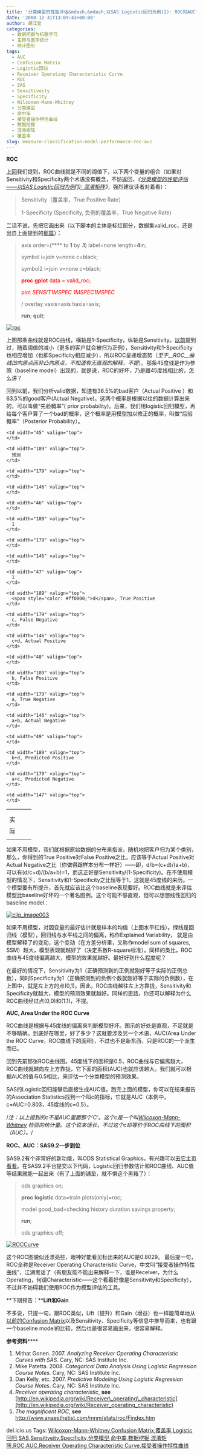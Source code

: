 ```yaml
---
title: '分类模型的性能评估&mdash;&mdash;以SAS Logistic回归为例(2): ROC和AUC'
date: '2008-12-31T13:09:43+00:00'
author: 胡江堂
categories:
  - 数据挖掘与机器学习
  - 生物与医学统计
  - 统计图形
tags:
  - AUC
  - Confusion Matrix
  - Logistic回归
  - Receiver Operating Characteristic Curve
  - ROC
  - SAS
  - Sensitiveity
  - Specificity
  - Wilcoxon-Mann-Whitney
  - 分类模型
  - 命中率
  - 接受者操作特性曲线
  - 数据挖掘
  - 混淆矩阵
  - 覆盖率
slug: measure-classification-model-performance-roc-auc
---
```


**ROC**

[上回](https://cos.name/2008/12/measure-classification-model-performance-confusion-matrix/)我们提到，ROC曲线就是不同的阈值下，以下两个变量的组合（如果对Sensitivity和Specificity两个术语没有概念，不妨返回，_《_[_分类模型的性能评估——以SAS Logistic回归为例(1): 混淆矩阵_](https://cos.name/2008/12/measure-classification-model-performance-confusion-matrix/)_》_，强烈建议读者对着看）：

> Sensitivity（覆盖率，True Positive Rate）
> 
> 1-Specificity (Specificity, 负例的覆盖率，True Negative Rate)

<!--more-->

二话不说，先把它画出来（以下脚本的主体是标红部分，数据集valid_roc，还是出自上面提到的<a href="https://cos.name/2008/12/measure-classification-model-performance-confusion-matrix/" target="_blank">那篇</a>）：

> axis order=(**** to **1** by **.1**) label=none length=**4**in;
> 
> symbol i=join v=none c=black;
> 
> symbol2 i=join v=none c=black;
> 
> <span style="color: #ff0000;"><strong>proc</strong> <strong>gplot</strong> data = valid_roc;</span>
> 
>  <span style="color: #ff0000;">plot _SENSIT_*_1MSPEC_ _1MSPEC_*_1MSPEC_</span>
> 
> / overlay vaxis=axis haxis=axis;
> 
> **run**; **quit**;

[![roc](https://cos.name/wp-content/uploads/2008/12/roc-thumb.png)](https://cos.name/wp-content/uploads/2008/12/roc.png)

上图那条曲线就是ROC曲线，横轴是1-Specificity，纵轴是Sensitivity。[以前](https://cos.name/2008/12/measure-classification-model-performance-confusion-matrix/)提到过，随着阈值的减小（更多的客户就会被归为正例），Sensitivity和1-Specificity也相应增加（也即Specificity相应减少），所以ROC呈递增态势（_至于__ROC__曲线凹向原点而非凸向原点，不知道有无直观的解释，不提_）。那条45度线是作为参照（baseline model）出现的，就是说，ROC的好坏，乃是跟45度线相比的，怎么讲？

回到以前，我们分析valid数据，知道有36.5%的bad客户（Actual Positive ）和63.5%的good客户(Actual Negative)。这两个概率是根据以往的数据计算出来的，可以叫做“先验概率”( prior probability)。后来，我们用logistic回归模型，再给每个客户算了一个bad的概率，这个概率是用模型加以修正的概率，叫做“后验概率”（Posterior Probability）。

<table border="0" cellspacing="0" cellpadding="2" width="609">
  <tr>
    <td width="48" valign="top">
    </td>
    
    <td width="45" valign="top">
    </td>
    
    <td width="189" valign="top">
      预测
    </td>
    
    <td width="179" valign="top">
    </td>
    
    <td width="146" valign="top">
    </td>
  </tr>
  
  <tr>
    <td width="50" valign="top">
    </td>
    
    <td width="46" valign="top">
    </td>
    
    <td width="189" valign="top">
      1
    </td>
    
    <td width="179" valign="top">
    </td>
    
    <td width="146" valign="top">
    </td>
  </tr>
  
  <tr>
    <td width="50" valign="top">
      实
    </td>
    
    <td width="47" valign="top">
      1
    </td>
    
    <td width="189" valign="top">
      <span style="color: #ff0000;">d</span>, True Positive
    </td>
    
    <td width="179" valign="top">
      c, False Negative
    </td>
    
    <td width="146" valign="top">
      c+d, Actual Positive
    </td>
  </tr>
  
  <tr>
    <td width="50" valign="top">
      际
    </td>
    
    <td width="48" valign="top">
    </td>
    
    <td width="189" valign="top">
      b, False Positive
    </td>
    
    <td width="179" valign="top">
      a, True Negative
    </td>
    
    <td width="146" valign="top">
      a+b, Actual Negative
    </td>
  </tr>
  
  <tr>
    <td width="50" valign="top">
    </td>
    
    <td width="49" valign="top">
    </td>
    
    <td width="189" valign="top">
      b+d, Predicted Positive
    </td>
    
    <td width="179" valign="top">
      a+c, Predicted Negative
    </td>
    
    <td width="147" valign="top">
    </td>
  </tr>
</table>

如果不用模型，我们就根据原始数据的分布来指派，随机地把客户归为某个类别，那么，你得到的True Positive对False Positive之比，应该等于Actual Positive对Actual Negative之比（你做得跟样本分布一样好）——即，d/b=(c+d)/(a+b)，可以有(d/c+d)/(b/a+b)=1，而这正好是Sensitivity/(1-Specificity)。在不使用模型的情况下，Sensitivity和1-Specificity之比恒等于1，这就是45度线的来历。一个模型要有所提升，首先就应该比这个baseline表现要好。ROC曲线就是来评估模型比baseline好坏的一个著名图例。这个可能不够直观，但可以想想线性回归的baseline model：

[![clip_image003](https://cos.name/wp-content/uploads/2008/12/clip-image003-thumb.jpg)](https://cos.name/wp-content/uploads/2008/12/clip-image003.jpg)

如果不用模型，对因变量的最好估计就是样本的均值（上图水平红线）。绿线是回归线（模型），回归线与水平线之间的偏离，称作Explained Variability， 就是由模型解释了的变动，这个变动（在方差分析里，又称作model sum of squares, SSM）越大，模型表现就越好了（决定系数R-square标准）。同样的类比，ROC曲线与45度线偏离越大，模型的效果就越好。最好好到什么程度呢？

在最好的情况下，Sensitivity为1（正确预测到的正例就刚好等于实际的正例总数），同时Specificity为1（正确预测到的负例个数就刚好等于实际的负例数），在上图中，就是左上方的点(0,1)。因此，ROC曲线越往左上方靠拢，Sensitivity和Specificity就越大，模型的预测效果就越好。同样的思路，你还可以解释为什么ROC曲线经过点(0,0)和(1.1)，不提。

**AUC, Area Under the ROC Curve**

ROC曲线是根据与45度线的偏离来判断模型好坏。图示的好处是直观，不足就是不够精确。到底好在哪里，好了多少？这就要涉及另一个术语，AUC(Area Under the ROC Curve，ROC曲线下的面积)，不过也不是新东西，只是ROC的一个派生而已。

回到先前那张ROC曲线图。45度线下的面积是0.5，ROC曲线与它偏离越大，ROC曲线就越向左上方靠拢，它下面的面积(AUC)也就应该越大。我们就可以根据AUC的值与0.5相比，来评估一个分类模型的预测效果。

SAS的Logistic回归能够后直接生成AUC值。跑完上面的模型，你可以在结果报告的Association Statistics找到一个叫c的指标，它就是AUC（本例中，c=AUC=0.803，45度线的c=0.5）。

/*注：以上提到的c不是AUC里面那个&#8217;C&#8217;。这个c是一个叫[Wilcoxon-Mann-Whitney](http://en.wikipedia.org/wiki/Mann-Whitney_U) 检验的统计量。这个说来话长，不过这个c却等价于ROC曲线下的面积（AUC）。*/

**ROC、AUC：SAS9.2****一步到位******

SAS9.2有个非常好的新功能，叫ODS Statistical Graphics，有兴趣可以[去它主页看看](http://support.sas.com/rnd/base/topics/statgraph/)。在SAS9.2平台提交以下代码，Logistic回归参数估计和ROC曲线、AUC值等结果就能一起出来（有了上面的铺垫，就不惧这个黑箱了）：

> ods graphics on;
> 
> **proc** **logistic** data=train plots(only)=roc;
> 
> model good_bad=checking history duration savings property;
> 
> **run**;
> 
> ods graphics off;

[![ROCCurve](https://cos.name/wp-content/uploads/2008/12/roccurve-thumb.png)](https://cos.name/wp-content/uploads/2008/12/roccurve.png)

这个ROC图貌似还漂亮些，眼神好能看见标出来的AUC是0.8029。 最后提一句，ROC全称是Receiver Operating Characteristic Curve，中文叫“接受者操作特性曲线”，江湖黑话了（有朋友能不能出来解释一下，谁是Receiver，为什么Operating，何谓Characteristic——这个看着好像是Sensitivity和Specificity），不过并不妨碍我们使用ROC作为模型评估的工具。

<a name="_Toc218314980"><strong> </strong></a>**下期预告：****Lift和Gain**

不多说，只提一句，跟ROC类似，Lift（提升）和Gain（增益）也一样能简单地从<a href="https://cos.name/2008/12/measure-classification-model-performance-confusion-matrix/" target="_blank">以前的Confusion Matrix</a>以及Sensitivity、Specificity等信息中推导而来，也有跟一个baseline model的比较，然后也是很容易画出来，很容易解释。

**参考资料******

  1. Mithat Gonen. 2007. _Analyzing Receiver Operating Characteristic Curves with SAS_. Cary, NC: SAS Institute Inc.
  2. Mike Patetta. 2008. _Categorical Data Analysis Using Logistic Regression Course Notes._ Cary, NC: SAS Institute Inc.
  3. Dan Kelly, etc. 2007. _Predictive Modeling Using Logistic Regression Course Notes_. Cary, NC: SAS Institute Inc.
  4. _Receiver operating characteristic_, **see** [http://en.wikipedia.org/wiki/Receiver\_operating\_characteristic](http://en.wikipedia.org/wiki/Receiver_operating_characteristic)
  5. _The magnificent ROC_, **see** <http://www.anaesthetist.com/mnm/stats/roc/Findex.htm>

<div class="wlWriterSmartContent" style="padding-right: 0px; display: inline; padding-left: 0px; float: none; padding-bottom: 0px; margin: 0px; padding-top: 0px">
  del.icio.us Tags: <a rel="tag" href="http://del.icio.us/popular/Wilcoxon-Mann-Whitney">Wilcoxon-Mann-Whitney</a>,<a rel="tag" href="http://del.icio.us/popular/Confusion%20Matrix">Confusion Matrix</a>,<a rel="tag" href="http://del.icio.us/popular/%e8%a6%86%e7%9b%96%e7%8e%87">覆盖率</a>,<a rel="tag" href="http://del.icio.us/popular/Logistic%e5%9b%9e%e5%bd%92">Logistic回归</a>,<a rel="tag" href="http://del.icio.us/popular/SAS">SAS</a>,<a rel="tag" href="http://del.icio.us/popular/Sensitiveity">Sensitiveity</a>,<a rel="tag" href="http://del.icio.us/popular/Specificity">Specificity</a>,<a rel="tag" href="http://del.icio.us/popular/%e5%88%86%e7%b1%bb%e6%a8%a1%e5%9e%8b">分类模型</a>,<a rel="tag" href="http://del.icio.us/popular/%e5%91%bd%e4%b8%ad%e7%8e%87">命中率</a>,<a rel="tag" href="http://del.icio.us/popular/%e6%95%b0%e6%8d%ae%e6%8c%96%e6%8e%98">数据挖掘</a>,<a rel="tag" href="http://del.icio.us/popular/%e6%b7%b7%e6%b7%86%e7%9f%a9%e9%98%b5">混淆矩阵</a>,<a rel="tag" href="http://del.icio.us/popular/ROC">ROC</a>,<a rel="tag" href="http://del.icio.us/popular/AUC">AUC</a>,<a rel="tag" href="http://del.icio.us/popular/Receiver%20Operating%20Characteristic%20Curve">Receiver Operating Characteristic Curve</a>,<a rel="tag" href="http://del.icio.us/popular/%e6%8e%a5%e5%8f%97%e8%80%85%e6%93%8d%e4%bd%9c%e7%89%b9%e6%80%a7%e6%9b%b2%e7%ba%bf">接受者操作特性曲线</a>
</div>
